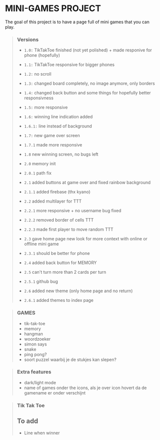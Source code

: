 # MINI-GAMES PROJECT

The goal of this project is to have a page full of mini games that you can play.

> ### Versions
>
> - `1.0:` TikTakToe finished (not yet polished) + made responive for phone (hopefully)
> - `1.1:` TikTakToe responsive for bigger phones
> - `1.2:` no scroll
> - `1.3:` changed board completely, no image anymore, only borders
> - `1.4:` changed back button and some things for hopefully better responsivness
> - `1.5:` more responsive
> - `1.6:` winning line indication added
> - `1.6.1:` line instead of background
> - `1.7:` new game over screen
> - `1.7.1` made more responsive
> - `1.8` new winning screen, no bugs left
>
> - `2.0` memory init
> - `2.0.1` path fix
> - `2.1` added buttons at game over and fixed rainbow background
> - `2.1.1` added firebase (thx kyano)
> - `2.2` added multilayer for TTT
> - `2.2.1` more responsive + no username bug fixed
> - `2.2.2` removed border of cells TTT
> - `2.2.3` made first player to move random TTT
> - `2.3` gave home page new look for more context with online or offline mini game
> - `2.3.1` should be better for phone
> - `2.4` added back button for MEMORY
> - `2.5` can't turn more than 2 cards per turn
> - `2.5.1` github bug
> - `2.6` added new theme (only home page and no return)
> - `2.6.1` added themes to index page
 
> ### GAMES
>
> - tik-tak-toe
> - memory
> - hangman
> - woordzoeker
> - simon says
> - snake
> - ping pong?
> - soort puzzel waarbij je de stukjes kan slepen?

> ### Extra features
> - dark/light mode
> - name of games onder the icons, als je over icon hovert da de gamename er onder verschijnt 

> ### Tik Tak Toe
> ## To add
> - Line when winner
